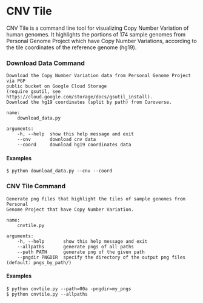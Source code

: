 CNV Tile
========

CNV Tile is a command line tool for visualizing Copy Number Variation of human genomes.
It highlights the portions of 174 sample genomes from Personal Genome Project which have
Copy Number Variations, according to the tile coordinates of the reference genome (hg19). 

### Download Data Command
	Download the Copy Number Variation data from Personal Genome Project via PGP 
	public bucket on Google Cloud Storage 
	(require gsutil, see https://cloud.google.com/storage/docs/gsutil_install).
	Download the hg19 coordinates (split by path) from Curoverse.

```
name:
	download_data.py

arguments:
	-h, --help  show this help message and exit
	--cnv       download cnv data
	--coord     download hg19 coordinates data
```
  
#### Examples
	$ python download_data.py --cnv --coord


### CNV Tile Command
	Generate png files that highlight the tiles of sample genomes from Personal
	Genome Project that have Copy Number Variation.

```
name:
	cnvtile.py
	
arguments:
	-h, --help       show this help message and exit
	--allpaths       generate pngs of all paths
	--path PATH      generate png of the given path
	--pngdir PNGDIR  specify the directory of the output png files (default: pngs_by_path/)
```
  
#### Examples
	$ python cnvtile.py --path=00a -pngdir=my_pngs
	$ python cnvtile.py --allpaths
